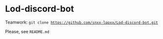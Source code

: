 # Lod-discord-bot

Teamwork: <code>git clone https://github.com/snxx-lppxx/Lod-discord-bot.git</code>

Please, see `README.md`
